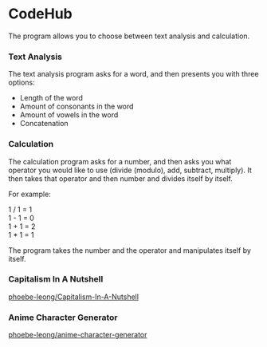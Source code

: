 # CodeHub

The program allows you to choose between text analysis and calculation.

### Text Analysis

The text analysis program asks for a word, and then presents you with three options:

- Length of the word
- Amount of consonants in the word
- Amount of vowels in the word
- Concatenation

### Calculation

The calculation program asks for a number, and then asks you what operator you would like to use (divide (modulo), add, subtract, multiply).
It then takes that operator and then number and divides itself by itself.

For example:

1 / 1 = 1  
1 - 1 = 0  
1 + 1 = 2  
1 * 1 = 1  

The program takes the number and the operator and manipulates itself by itself.

### Capitalism In A Nutshell

[phoebe-leong/Capitalism-In-A-Nutshell](https://github.com/phoebe-leong/Capitalism-In-A-Nutshell)

### Anime Character Generator

[phoebe-leong/anime-character-generator](https://github.com/phoebe-leong/anime-character-generator)
